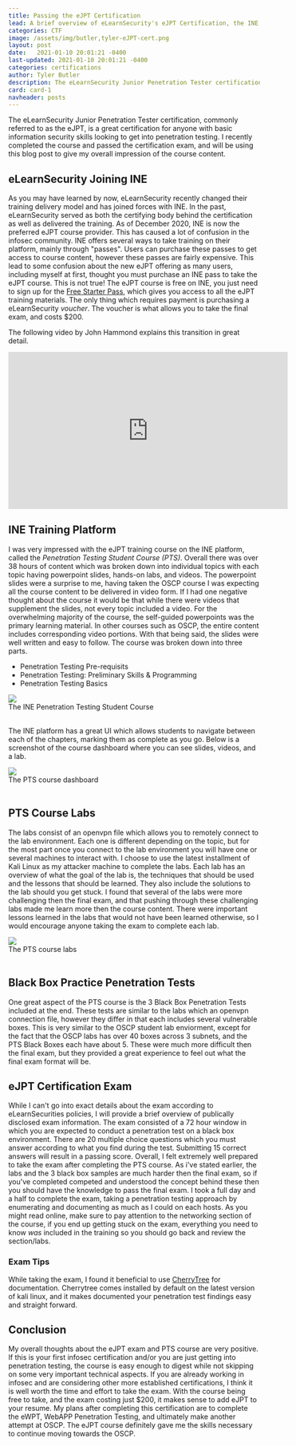 ```yaml
---
title: Passing the eJPT Certification
lead: A brief overview of eLearnSecurity's eJPT Certification, the INE Course, and eJPT Exam 
categories: CTF
image: /assets/img/butler,tyler-eJPT-cert.png
layout: post
date:   2021-01-10 20:01:21 -0400
last-updated: 2021-01-10 20:01:21 -0400
categories: certifications
author: Tyler Butler
description: The eLearnSecurity Junior Penetration Tester certification, commonly referred to as the eJPT, is a great certification for anyone with basic information security skills looking to get into penetration testing. I recently completed the course and passed the certification exam, and will be using this blog post to give my overall impression of the course content
card: card-1
navheader: posts
---
```


The eLearnSecurity Junior Penetration Tester certification, commonly referred to as the eJPT, is a great certification for anyone with basic information security skills looking to get into penetration testing. I recently completed the course and passed the certification exam, and will be using this blog post to give my overall impression of the course content.

## eLearnSecurity Joining INE  
As you may have learned by now, eLearnSecurity recently changed their training delivery model and has joined forces with INE. In the past, eLearnSecurity served as both the certifying body behind the certification as well as delivered the training. As of December 2020, INE is now the preferred eJPT course provider. This has caused a lot of confusion in the infosec community. INE offers several ways to take training on their platform, mainly through "passes". Users can purchase these passes to get access to course content, however these passes are fairly expensive. This lead to some confusion about the new eJPT offering as many users, including myself at first, thought you must purchase an INE pass to take the eJPT course. This is not true! The eJPT course is free on INE, you just need to sign up for the [Free Starter Pass](https://ine.com/blogs/ine-news-updates/ine-releases-new-free-starter-pass), which gives you access to all the eJPT training materials. The only thing which requires payment is purchasing a eLearnSecurity *voucher*. The voucher is what allows you to take the final exam, and costs $200.   

The following video by John Hammond explains this transition in great detail.

<center><iframe width="560" height="315" src="https://www.youtube.com/embed/ymdhCZdARsI" frameborder="0" allow="accelerometer; autoplay; clipboard-write; encrypted-media; gyroscope; picture-in-picture" allowfullscreen></iframe></center>

## INE Training Platform   

I was very impressed with the eJPT training course on the INE platform, called the *Penetration Testing Student Course (PTS)*. Overall there was over 38 hours of content which was broken down into individual topics with each topic having powerpoint slides, hands-on labs, and videos. The powerpoint slides were a surprise to me, having taken the OSCP course I was expecting all the course content to be delivered in video form. If I had one negative thought about the course it would be that while there were videos that supplement the slides, not every topic included a video. For the overwhelming majority of the course, the self-guided powerpoints was the primary learning material. In other courses such as OSCP, the entire content includes corresponding video portions. With that being said, the slides were well written and easy to follow. The course was broken down into three parts.  
+  Penetration Testing Pre-requisits 
+  Penetration Testing: Preliminary Skills & Programming 
+  Penetration Testing Basics   

<div class="row mt-3">
    <div class="center">
        <img class="img-fluid rounded z-depth-1" src="/assets/img/posts/2021-10-01-ejpt/pts-img.png">
        <figcaption class="figure-caption text-end">The INE Penetration Testing Student Course</figcaption>
    </div>
</div>
<br/>  


The INE platform has a great UI which allows students to navigate between each of the chapters, marking them as complete as you go. Below is a screenshot of the course dashboard where you can see slides, videos, and a lab.  
<div class="row mt-3">
    <div class="center">
        <img class="img-fluid rounded z-depth-1" src="assets/img/posts/2021-10-01-ejpt/INE.png">
        <figcaption class="figure-caption text-end">The PTS course dashboard</figcaption>
    </div>
</div>
<br/>  

## PTS Course Labs  
The labs consist of an openvpn file which allows you to remotely connect to the lab environment. Each one is different depending on the topic, but for the most part once you connect to the lab environment you will have one or several machines to interact with. I choose to use the latest installment of Kali Linux as my attacker machine to complete the labs. Each lab has an overview of what the goal of the lab is, the techniques that should be used and the lessons that should be learned. They also include the solutions to the lab should you get stuck. I found that several of the labs were more challenging then the final exam, and that pushing through these challenging labs made me learn more then the course content. There were important lessons learned in the labs that would not have been learned otherwise, so I would encourage anyone taking the exam to complete each lab.  


<div class="row mt-3">
    <div class="center">
        <img class="img-fluid rounded z-depth-1" src="/assets/img/posts/2021-10-01-ejpt/lab.png">
        <figcaption class="figure-caption text-end">The PTS course labs</figcaption>
    </div>
</div>
<br/>  


## Black Box Practice Penetration Tests 
One great aspect of the PTS course is the 3 Black Box Penetration Tests included at the end. These tests are similar to the labs which an openvpn connection file, however they differ in that each includes several vulnerable boxes. This is very similar to the OSCP student lab enviorment, except for the fact that the OSCP labs has over 40 boxes across 3 subnets, and the PTS Black Boxes each have about 5. These were much more difficult then the final exam, but they provided a great experience to feel out what the final exam format will be.   

## eJPT Certification Exam  
While I can't go into exact details about the exam according to eLearnSecurities policies, I will provide a brief overview of publically disclosed exam information. The exam consisted of a 72 hour window in which you are expected to conduct a penetration test on a black box environment. There are 20 multiple choice questions which you must answer according to what you find during the test. Submitting 15 correct answers will result in a passing score. Overall, I felt extremely well prepared to take the exam after completing the PTS course. As i've stated earlier, the labs and the 3 black box samples are much harder then the final exam, so if you've completed competed and understood the concept behind these then you should have the knowledge to pass the final exam. I took a full day and a half to complete the exam, taking a penetration testing approach by enumerating and documenting as much as I could on each hosts. As you might read online, make sure to pay attention to the networking section of the course, if you end up getting stuck on the exam, everything you need to know *was* included in the training so you should go back and review the section/labs.  

### Exam Tips  
While taking the exam, I found it beneficial to use [CherryTree](https://www.giuspen.com/cherrytree/) for documentation. Cherrytree comes installed by default on the latest version of kali linux, and it makes documented your penetration test findings easy and straight forward.

## Conclusion  
My overall thoughts about the eJPT exam and PTS course are very positive. If this is your first infosec certification and/or you are just getting into penetration testing, the course is easy enough to digest while not skipping on some very important technical aspects. If you are already working in infosec and are considering other more established certifications, I think it is well worth the time and effort to take the exam. With the course being free to take, and the exam costing just $200, it makes sense to add eJPT to your resume. My plans after completing this certification are to complete the eWPT, WebAPP Penetration Testing, and ultimately make another attempt at OSCP. The eJPT course definitely gave me the skills necessary to continue moving towards the OSCP. 


